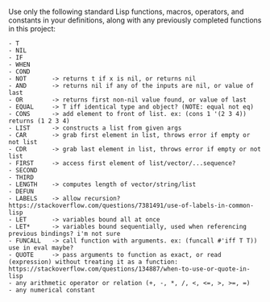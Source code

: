 Use only the following standard Lisp functions, macros, operators, and constants in your definitions, along with any previously completed functions in this project:

    - T
    - NIL
    - IF
    - WHEN
    - COND
    - NOT       -> returns t if x is nil, or returns nil
    - AND       -> returns nil if any of the inputs are nil, or value of last
    - OR        -> returns first non-nil value found, or value of last
    - EQUAL     -> T iff identical type and object? (NOTE: equal not eq)
    - CONS      -> add element to front of list. ex: (cons 1 '(2 3 4)) returns (1 2 3 4)
    - LIST      -> constructs a list from given args
    - CAR       -> grab first element in list, throws error if empty or not list
    - CDR       -> grab last element in list, throws error if empty or not list
    - FIRST     -> access first element of list/vector/...sequence? 
    - SECOND
    - THIRD
    - LENGTH    -> computes length of vector/string/list
    - DEFUN
    - LABELS    -> allow recursion? https://stackoverflow.com/questions/7381491/use-of-labels-in-common-lisp
    - LET       -> variables bound all at once 
    - LET*      -> variables bound sequentially, used when referencing previous bindings? i'm not sure
    - FUNCALL   -> call function with arguments. ex: (funcall #'iff T T))         use in eval maybe?
    - QUOTE     -> pass arguments to function as exact, or read (expression) without treating it as a function: https://stackoverflow.com/questions/134887/when-to-use-or-quote-in-lisp
    - any arithmetic operator or relation (+, -, *, /, <, <=, >, >=, =)
    - any numerical constant

